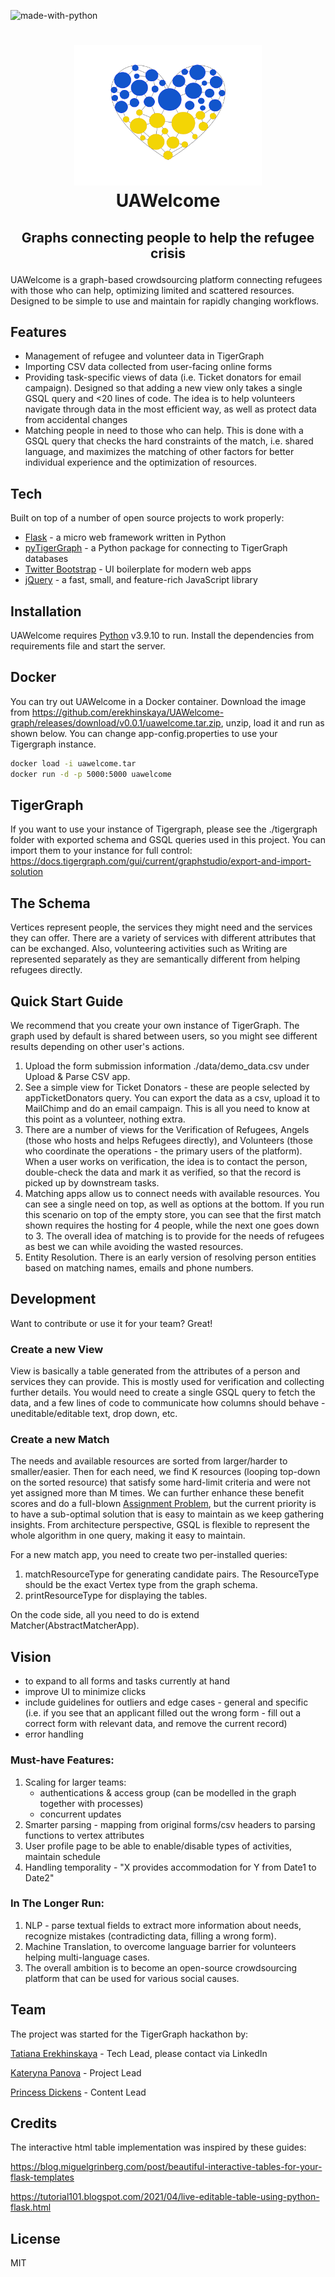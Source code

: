 
![made-with-python](https://img.shields.io/badge/Made%20with-Python3-brightgreen)
<h1>
<p align="center">
  <img src="static/images/heart.png" alt="Logo" width="300">
  <br>UAWelcome
</h1>
<h2>
  <p align="center">
Graphs connecting people to help the refugee crisis  <br />
    </p>
</h2>
</p>


UAWelcome is a graph-based crowdsourcing platform connecting refugees with those who can help, optimizing limited and scattered resources. Designed to be simple to use and maintain for rapidly changing workflows.

## Features
- Management of refugee and volunteer data in TigerGraph
- Importing CSV data collected from user-facing online forms
- Providing task-specific views of data (i.e. Ticket donators for email campaign). Designed so that adding a new view only takes a single GSQL query and <20 lines of code. The idea is to help volunteers navigate through data in the most efficient way, as well as protect data from accidental changes
- Matching people in need to those who can help. This is done with a GSQL query that checks the hard constraints of the match, i.e. shared language, and maximizes the matching of other factors for better individual experience and the optimization of resources.

## Tech

Built on top of a number of open source projects to work properly:

- [Flask] -  a micro web framework written in Python
- [pyTigerGraph] - a Python package for connecting to TigerGraph databases
- [Twitter Bootstrap] - UI boilerplate for modern web apps
- [jQuery] - a fast, small, and feature-rich JavaScript library

## Installation

UAWelcome requires [Python](https://python.org/) v3.9.10 to run.
Install the dependencies from requirements file and start the server.

## Docker
You can try out UAWelcome in a Docker container.
Download the image from https://github.com/erekhinskaya/UAWelcome-graph/releases/download/v0.0.1/uawelcome.tar.zip, unzip, load it and run as shown below.
You can change app-config.properties to use your Tigergraph instance.

```sh
docker load -i uawelcome.tar
docker run -d -p 5000:5000 uawelcome 

```
## TigerGraph
If you want to use your instance of Tigergraph, please see the ./tigergraph folder with exported schema and GSQL queries used in this project. 
You can import them to your instance for full control: https://docs.tigergraph.com/gui/current/graphstudio/export-and-import-solution

## The Schema
Vertices represent people, the services they might need and the services they can offer. There are a variety of services with different attributes that can be exchanged. Also, volunteering activities such as Writing are represented separately as they are semantically different from helping refugees directly.

## Quick Start Guide

We recommend that you create your own instance of TigerGraph. The graph used by default is shared between users, so you might see different results depending on other user's actions.

1. Upload the form submission information ./data/demo_data.csv under Upload & Parse CSV app.
2. See a simple view for Ticket Donators - these are people selected by appTicketDonators query. You can export the data as a csv, upload it to MailChimp and do an email campaign. This is all you need to know at this point as a volunteer, nothing extra.
3. There are a number of views for the Verification of Refugees, Angels (those who hosts and helps Refugees directly), and Volunteers (those who coordinate the operations - the primary users of the platform). When a user works on verification, the idea is to contact the person, double-check the data and mark it as verified, so that the record is picked up by downstream tasks.
4. Matching apps allow us to connect  needs with available resources. You can see a single need on top, as well as options at the bottom.  If you run this scenario on top of the empty store, you can see that the first match shown requires the hosting for 4 people, while the next one goes down to 3. The overall idea of matching is to provide for the needs of refugees as best we can while avoiding the wasted resources. 
5. Entity Resolution. There is an early version of resolving person entities based on matching names, emails and phone numbers.

## Development

Want to contribute or use it for your team? Great!

### Create a new View
View is basically a table generated from the attributes of a person and services they can provide. This is mostly used for verification and collecting further details. You would need to create a single GSQL query to fetch the data, and a few lines of code to communicate how columns should behave - uneditable/editable text, drop down, etc.

### Create a new Match
The needs and available resources are sorted from larger/harder to smaller/easier. Then for each need, we find K resources (looping top-down on the sorted resource) that satisfy some hard-limit criteria and were not yet assigned more than M times. We can further enhance these benefit scores and do a full-blown [Assignment Problem]( https://en.wikipedia.org/wiki/Assignment_problem), but the current priority is to have a sub-optimal solution that is easy to maintain as we keep gathering insights. From architecture perspective, GSQL is flexible to represent the whole algorithm in one query, making it easy to maintain.

For a new match app, you need to create two per-installed queries: 
1. matchResourceType for generating candidate pairs. The ResourceType should be the exact Vertex type from the graph schema.
2. printResourceType for displaying the tables.

On the code side, all you need to do is extend Matcher<ResourceType>(AbstractMatcherApp).

## Vision

- to expand to all forms and tasks currently at hand
- improve UI to minimize clicks
- include guidelines for outliers and edge cases - general and specific (i.e. if you see that an applicant filled out the wrong form - fill out a correct form with relevant data, and remove the current record)
- error handling  

### Must-have Features:
1. Scaling for larger teams:
    - authentications & access group (can be modelled in the graph together with processes)
    - concurrent updates
2. Smarter parsing - mapping from original forms/csv headers to parsing functions to vertex attributes
3. User profile page to be able to enable/disable types of activities, maintain schedule 
4. Handling temporality - "X provides accommodation for Y from Date1 to Date2"

### In The Longer Run:
1. NLP - parse textual fields to extract more information about needs, recognize mistakes (contradicting data, filling a wrong form).
2. Machine Translation, to overcome language barrier for volunteers helping multi-language cases.
3. The overall ambition is to become an open-source crowdsourcing platform that can be used for various social causes.  



## Team
The project was started for the TigerGraph hackathon by:
  
[Tatiana Erekhinskaya] - Tech Lead, please contact via LinkedIn
  
[Kateryna Panova] - Project Lead
  
[Princess Dickens] - Content Lead

## Credits
The interactive html table implementation was inspired by these guides:
  
https://blog.miguelgrinberg.com/post/beautiful-interactive-tables-for-your-flask-templates
  
https://tutorial101.blogspot.com/2021/04/live-editable-table-using-python-flask.html

## License

MIT


[//]: # (These are reference links used in the body of this note and get stripped out when the markdown processor does its job. There is no need to format nicely because it shouldn't be seen. Thanks SO - http://stackoverflow.com/questions/4823468/store-comments-in-markdown-syntax)
   [Flask]: <https://github.com/pallets/flask>
   [pyTigerGraph]: https://github.com/pyTigerGraph/pyTigerGraph
   [Twitter Bootstrap]: <http://twitter.github.com/bootstrap/>
   [jQuery]: <http://jquery.com>
   [Tatiana Erekhinskaya]: <https://www.linkedin.com/in/tatiana-erekhinskaya/>
   [Kateryna Panova]: <https://www.linkedin.com/in/kateryna-panova/>
   [Princess Dickens]: <https://www.linkedin.com/in/princess-dickens/>
